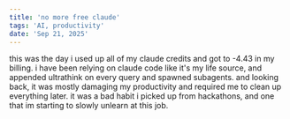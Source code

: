 ```yaml
---
title: 'no more free claude'
tags: 'AI, productivity'
date: 'Sep 21, 2025'
---
```


this was the day i used up all of my claude credits and got to -4.43 in my billing. i have been relying on claude code like it's my life source, and appended ultrathink on every query and spawned subagents. and looking back, it was mostly damaging my productivity and required me to clean up everything later. it was a bad habit i picked up from hackathons, and one that im starting to slowly unlearn at this job.
